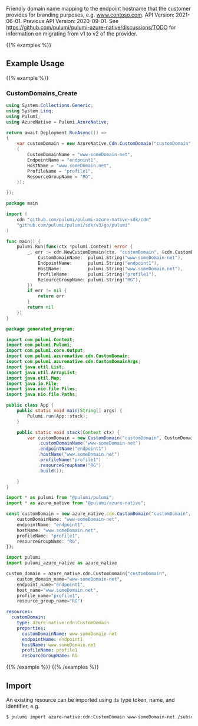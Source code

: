Friendly domain name mapping to the endpoint hostname that the customer provides for branding purposes, e.g. www.contoso.com.
API Version: 2021-06-01.
Previous API Version: 2020-09-01. See https://github.com/pulumi/pulumi-azure-native/discussions/TODO for information on migrating from v1 to v2 of the provider.

{{% examples %}}
## Example Usage
{{% example %}}
### CustomDomains_Create
```csharp
using System.Collections.Generic;
using System.Linq;
using Pulumi;
using AzureNative = Pulumi.AzureNative;

return await Deployment.RunAsync(() => 
{
    var customDomain = new AzureNative.Cdn.CustomDomain("customDomain", new()
    {
        CustomDomainName = "www-someDomain-net",
        EndpointName = "endpoint1",
        HostName = "www.someDomain.net",
        ProfileName = "profile1",
        ResourceGroupName = "RG",
    });

});


```

```go
package main

import (
	cdn "github.com/pulumi/pulumi-azure-native-sdk/cdn"
	"github.com/pulumi/pulumi/sdk/v3/go/pulumi"
)

func main() {
	pulumi.Run(func(ctx *pulumi.Context) error {
		_, err := cdn.NewCustomDomain(ctx, "customDomain", &cdn.CustomDomainArgs{
			CustomDomainName:  pulumi.String("www-someDomain-net"),
			EndpointName:      pulumi.String("endpoint1"),
			HostName:          pulumi.String("www.someDomain.net"),
			ProfileName:       pulumi.String("profile1"),
			ResourceGroupName: pulumi.String("RG"),
		})
		if err != nil {
			return err
		}
		return nil
	})
}

```

```java
package generated_program;

import com.pulumi.Context;
import com.pulumi.Pulumi;
import com.pulumi.core.Output;
import com.pulumi.azurenative.cdn.CustomDomain;
import com.pulumi.azurenative.cdn.CustomDomainArgs;
import java.util.List;
import java.util.ArrayList;
import java.util.Map;
import java.io.File;
import java.nio.file.Files;
import java.nio.file.Paths;

public class App {
    public static void main(String[] args) {
        Pulumi.run(App::stack);
    }

    public static void stack(Context ctx) {
        var customDomain = new CustomDomain("customDomain", CustomDomainArgs.builder()        
            .customDomainName("www-someDomain-net")
            .endpointName("endpoint1")
            .hostName("www.someDomain.net")
            .profileName("profile1")
            .resourceGroupName("RG")
            .build());

    }
}

```

```typescript
import * as pulumi from "@pulumi/pulumi";
import * as azure_native from "@pulumi/azure-native";

const customDomain = new azure_native.cdn.CustomDomain("customDomain", {
    customDomainName: "www-someDomain-net",
    endpointName: "endpoint1",
    hostName: "www.someDomain.net",
    profileName: "profile1",
    resourceGroupName: "RG",
});

```

```python
import pulumi
import pulumi_azure_native as azure_native

custom_domain = azure_native.cdn.CustomDomain("customDomain",
    custom_domain_name="www-someDomain-net",
    endpoint_name="endpoint1",
    host_name="www.someDomain.net",
    profile_name="profile1",
    resource_group_name="RG")

```

```yaml
resources:
  customDomain:
    type: azure-native:cdn:CustomDomain
    properties:
      customDomainName: www-someDomain-net
      endpointName: endpoint1
      hostName: www.someDomain.net
      profileName: profile1
      resourceGroupName: RG

```

{{% /example %}}
{{% /examples %}}

## Import

An existing resource can be imported using its type token, name, and identifier, e.g.

```sh
$ pulumi import azure-native:cdn:CustomDomain www-someDomain-net /subscriptions/subid/resourcegroups/RG/providers/Microsoft.Cdn/profiles/profile1/endpoints/endpoint1/customdomains/www-someDomain-net 
```
